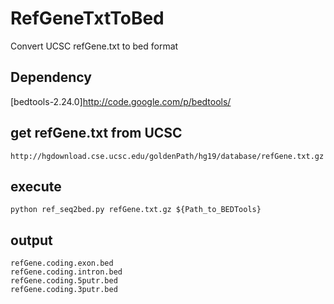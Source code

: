 # RefGeneTxtToBed
Convert UCSC refGene.txt to bed format

## Dependency
[bedtools-2.24.0]http://code.google.com/p/bedtools/

## get refGene.txt from UCSC 
```
http://hgdownload.cse.ucsc.edu/goldenPath/hg19/database/refGene.txt.gz
```

## execute 
```
python ref_seq2bed.py refGene.txt.gz ${Path_to_BEDTools}
```

## output
```
refGene.coding.exon.bed
refGene.coding.intron.bed
refGene.coding.5putr.bed
refGene.coding.3putr.bed
```
